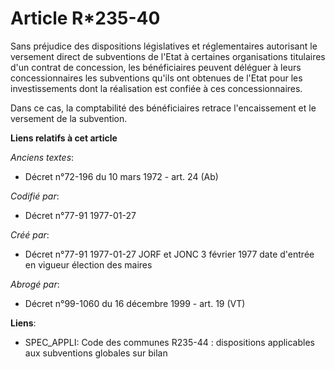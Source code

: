 # Article R*235-40

Sans préjudice des dispositions législatives et réglementaires autorisant le versement direct de subventions de l'Etat à
certaines organisations titulaires d'un contrat de concession, les bénéficiaires peuvent déléguer à leurs concessionnaires
les subventions qu'ils ont obtenues de l'Etat pour les investissements dont la réalisation est confiée à ces
concessionnaires. 

Dans ce cas, la comptabilité des bénéficiaires retrace l'encaissement et le versement de la subvention.

**Liens relatifs à cet article**

_Anciens textes_:

  - Décret n°72-196 du 10 mars 1972 - art. 24 (Ab)

_Codifié par_:

  - Décret n°77-91 1977-01-27

_Créé par_:

  - Décret n°77-91 1977-01-27 JORF et JONC 3 février 1977 date d'entrée en vigueur élection des maires

_Abrogé par_:

  - Décret n°99-1060 du 16 décembre 1999 - art. 19 (VT)

**Liens**:

  - SPEC_APPLI: Code des communes R235-44 : dispositions applicables aux subventions globales sur bilan
